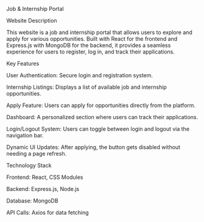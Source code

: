 Job & Internship Portal

Website Description

This website is a job and internship portal that allows users to explore and apply for various opportunities. Built with React for the frontend and Express.js with MongoDB for the backend, it provides a seamless experience for users to register, log in, and track their applications.

Key Features

User Authentication: Secure login and registration system.

Internship Listings: Displays a list of available job and internship opportunities.

Apply Feature: Users can apply for opportunities directly from the platform.

Dashboard: A personalized section where users can track their applications.

Login/Logout System: Users can toggle between login and logout via the navigation bar.

Dynamic UI Updates: After applying, the button gets disabled without needing a page refresh.


Technology Stack

Frontend: React, CSS Modules

Backend: Express.js, Node.js

Database: MongoDB

API Calls: Axios for data fetching


